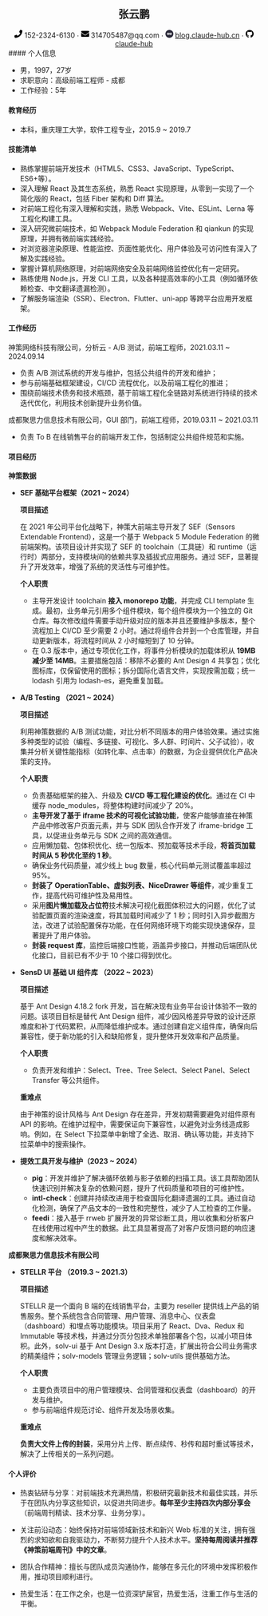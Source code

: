 <center>
	<h2>张云鹏</h2> 
     <div>
         <span>
             <img src="assets/phone-solid.svg" width="16px">
             152-2324-6130
         </span>
         ·
         <span>
             <img src="assets/envelope-solid.svg" width="16px">
             314705487@qq.com
         </span>
         ·
         <span>
             <img src="assets/blog.svg" width="16px">
             <a href="https://blog.claude-hub.cn">blog.claude-hub.cn</a>
         </span>
         ·
         <span>
             <img src="assets/github-brands.svg" width="16px">
             <a href="https://github.com/claude-hub">claude-hub</a>
         </span>
     </div>
</center>
####  个人信息

 - 男，1997，27岁
 - 求职意向：高级前端工程师 - 成都
 - 工作经验：5年

#### 教育经历

- 本科，重庆理工大学，软件工程专业，2015.9 ~ 2019.7

#### 技能清单

- 熟练掌握前端开发技术（HTML5、CSS3、JavaScript、TypeScript、ES6+等）。
- 深入理解 React 及其生态系统，熟悉 React 实现原理，从零到一实现了一个简化版的 React，包括 Fiber 架构和 Diff 算法。
- 对前端工程化有深入理解和实践，熟悉 Webpack、Vite、ESLint、Lerna 等工程化构建工具。
- 深入研究微前端技术，如 Webpack Module Federation 和 qiankun 的实现原理，并拥有微前端实践经验。
- 对浏览器渲染原理、性能监控、页面性能优化、用户体验及可访问性有深入了解及实践经验。
- 掌握计算机网络原理，对前端网络安全及前端网络监控优化有一定研究。
- 熟练使用 Node.js，开发 CLI 工具，以及各种提高效率的小工具（例如循环依赖检查、中文翻译遗漏检测）。
- 了解服务端渲染（SSR）、Electron、Flutter、uni-app 等跨平台应用开发框架。

#### 工作经历

神策网络科技有限公司，分析云 - A/B 测试，前端工程师，2021.03.11 ~ 2024.09.14

- 负责 A/B 测试系统的开发与维护，包括公共组件的开发和维护；
- 参与前端基础框架建设，CI/CD 流程优化，以及前端工程化的推进；
- 围绕前端技术债务和技术瓶颈，基于前端工程化全链路对系统进行持续的技术迭代优化，利用技术创新提升业务价值。

成都聚思力信息技术有限公司，GUI 部门，前端工程师，2019.03.11 ~ 2021.03.11

- 负责 To B 在线销售平台的前端开发工作，包括制定公共组件规范和实施。

#### 项目经历

**神策数据**

- **SEF 基础平台框架（2021 ~ 2024）**

  **项目描述**

  在 2021 年公司平台化战略下，神策大前端主导开发了 SEF（Sensors Extendable Frontend），这是一个基于 Webpack 5 Module Federation 的微前端架构。该项目设计并实现了 SEF 的 toolchain（工具链）和 runtime（运行时）两部分，支持模块间的依赖共享及插拔式应用服务。通过 SEF，显著提升了开发效率，增强了系统的灵活性与可维护性。

  **个人职责**

  - 主导开发设计 toolchain **接入 monorepo 功能**，并完成 CLI template 生成。最初，业务单元引用多个组件模块，每个组件模块为一个独立的 Git 仓库。每次修改组件需要手动升级对应的版本并且还要维护多版本，整个流程加上 CI/CD 至少需要 2 小时。通过将组件合并到一个仓库管理，并自动更新版本，将流程时间从 2 小时缩短到了 10 分钟。
  - 在 0.3 版本中，通过专项优化工作，将事件分析模块的加载体积从 **19MB 减少至 14MB**。主要措施包括：移除不必要的 Ant Design 4 共享包；优化图标库，仅保留使用的图标；拆分国际化语言文件，实现按需加载；统一  lodash 引用为 lodash-es，避免重复加载。

- **A/B Testing （2021 ~ 2024）**

  **项目描述**

  利用神策数据的 A/B 测试功能，对比分析不同版本的用户体验效果。通过实施多种类型的试验（编程、多链接、可视化、多人群、时间片、父子试验），收集并分析关键性能指标（如转化率、点击率）的数据，为企业提供优化产品决策的支持。

  **个人职责**

  - 负责基础框架的接入、升级及 **CI/CD 等工程化建设的优化**。通过在 CI 中缓存 node_modules，将整体构建时间减少了 20%。
  - **主导开发了基于 iframe 技术的可视化试验功能**，使客户能够直接在神策产品中修改客户页面元素，并与 SDK 团队合作开发了 iframe-bridge 工具，以促进业务单元与 SDK 之间的高效通信。
  - 应用懒加载、包体积优化、统一包版本、预加载等技术手段，**将首页加载时间从 5 秒优化至约 1 秒**。
  - 确保业务代码质量，减少线上 bug 数量，核心代码单元测试覆盖率超过 95%。
  - **封装了 OperationTable、虚拟列表、NiceDrawer 等组件**，减少重复工作，提高代码可维护性及易用性。
  - 采用**图片懒加载及占位符**技术解决可视化截图体积过大的问题，优化了试验配置页面的渲染速度，将其加载时间减少了 1 秒；同时引入异步截图方法，改进了试验配置保存功能，在任何网络环境下均能实现快速保存，显著提升了用户体验。
  - **封装 request 库**，监控后端接口性能，涵盖异步接口，并推动后端团队优化接口，目前已有不少于 10 个接口得到优化。

- **SensD UI 基础 UI 组件库 （2022 ~ 2023）**

  **项目描述**

  基于 Ant Design 4.18.2 fork 开发，旨在解决现有业务平台设计体验不一致的问题。该项目目标是替代 Ant Design 组件，减少因风格差异导致的设计还原难度和补丁代码累积，从而降低维护成本。通过创建自定义组件库，确保向后兼容性，便于新功能的引入和缺陷修复，提升整体开发效率和产品质量。

  **个人职责**

  - 负责开发和维护：Select、Tree、Tree Select、Select Panel、Select Transfer 等公共组件。

  **重难点**

  由于神策的设计风格与 Ant Design 存在差异，开发初期需要避免对组件原有 API 的影响。在维护过程中，需要保证向下兼容性，以避免对业务线造成影响。例如，在 Select 下拉菜单中新增了全选、取消、确认等功能，并支持下拉菜单中的搜索操作。

- **提效工具开发与维护（2023 ~ 2024）**
  - **pig**：开发并维护了解决循环依赖与影子依赖的扫描工具。该工具帮助团队快速识别并解决复杂的依赖问题，提升了代码质量和项目的可维护性。
  - **intl-check**：创建并持续改进用于检查国际化翻译遗漏的工具。通过自动化检测，确保了产品文本的一致性和完整性，减少了人工检查的工作量。
  - **feedi**：接入基于 rrweb 扩展开发的异常诊断工具，用以收集和分析客户在线使用过程中产生的数据。此工具显著提高了对客户反馈问题的响应速度和解决效率。

**成都聚思力信息技术有限公司**

- **STELLR 平台 （2019.3 ~ 2021.3）**

  **项目描述**

  STELLR 是一个面向 B 端的在线销售平台，主要为 reseller 提供线上产品的销售服务。整个系统包含合同管理、用户管理、消息中心、仪表盘（dashboard）和埋点等功能模块。项目采用了 React、Dva、Redux 和 Immutable 等技术栈，并通过分页分包技术单独部署各个包，以减小项目体积。此外，solv-ui 基于 Ant Design 3.x 版本打造，扩展出符合公司业务需求的精美组件；solv-models 管理业务逻辑；solv-utils 提供基础方法。

  **个人职责**

  - 主要负责项目中的用户管理模块、合同管理和仪表盘（dashboard）的开发与维护。
  - 参与前端组件规范讨论、组件开发及场景收集。
  
  **重难点**
  
  **负责大文件上传的封装**，采用分片上传、断点续传、秒传和超时重试等技术，解决了上传相关的一系列问题。

#### 个人评价

- 热衷钻研与分享：对前端技术充满热情，积极研究最新技术和最佳实践，并乐于在团队内分享这些知识，以促进共同进步。**每年至少主持四次内部分享会**（前端周刊精读、技术分享、业务分享）。
- 关注前沿动态：始终保持对前端领域新技术和新兴 Web 标准的关注，拥有强烈的求知欲和自我驱动力，不断努力提升个人技术水平。**坚持每周阅读并推荐《神策前端周刊》中的文章**。

- 团队合作精神：擅长与团队成员沟通协作，能够在多元化的环境中发挥积极作用，推动项目顺利进行。

- 热爱生活：在工作之余，也是一位资深铲屎官，热爱生活，注重工作与生活的平衡。
